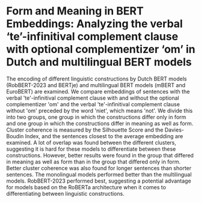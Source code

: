 # Form and Meaning in BERT Embeddings: Analyzing the verbal ‘te’-infinitival complement clause with optional complementizer ‘om’ in Dutch and multilingual BERT models
The encoding of different linguistic constructions by Dutch BERT models (RobBERT-2023 and BERTje) and multilingual BERT models (mBERT and EuroBERT) are examined. We compare embeddings of sentences with the verbal 'te'-infinitival complement clause with and without the optional complementizer 'om' and the verbal 'te'-infinitival complement clause without 'om' preceded by the word 'niet', which means 'not'. We divide this into two groups, one group in which the constructions differ only in form and one group in which the constructions differ in meaning as well as form. Cluster coherence is measured by the Silhouette Score and the Davies-Boudin Index, and the sentences closest to the average embedding are examined. A lot of overlap was found between the different clusters, suggesting it is hard for these models to differentiate between these constructions. However, better results were found in the group that differed in meaning as well as form than in the group that differed only in form. Better cluster coherence was also found for longer sentences than shorter sentences. The monolingual models performed better than the multilingual models. RobBERT-2023 performed best, suggesting a potential advantage for models based on the RoBERTa architecture when it comes to differentiating between linguistic constructions.
